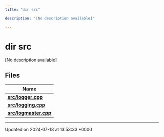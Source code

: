 ```yaml
---
title: "dir src"

description: "[No description available]"

---
```


# dir src

[No description available]

## Files

| Name           |
| -------------- |
| **[src/logger.cpp](/documentation/code/files/logger_8cpp/#file-src-logger-cpp)**  |
| **[src/logging.cpp](/documentation/code/files/logging_8cpp/#file-src-logging-cpp)**  |
| **[src/logmaster.cpp](/documentation/code/files/logmaster_8cpp/#file-src-logmaster-cpp)**  |






-------------------------------

Updated on 2024-07-18 at 13:53:33 +0000

